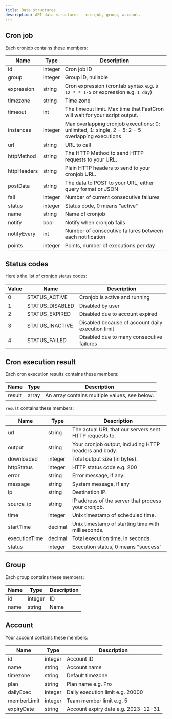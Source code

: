 ```yaml
---
title: Data structures
description: API data structures - cronjob, group, account.
---
```


## Cron job

Each cronjob contains these members:

| Name        | Type    | Description                                                                                      |
| ----------- | ------- | ------------------------------------------------------------------------------------------------ |
| id          | integer | Cron job ID                                                                                      |
| group       | integer | Group ID, nullable                                                                               |
| expression  | string  | Cron expression (crontab syntax e.g. `0 12 * * 1-5` or expression e.g. `1 day`)                  |
| timezone    | string  | Time zone                                                                                        |
| timeout     | int     | The timeout limit. Max time that FastCron will wait for your script output.                      |
| instances   | integer | Max overlapping cronjob executions: 0: unlimited, 1: single, 2 - 5: 2 - 5 overlapping executions |
| url         | string  | URL to call                                                                                      |
| httpMethod  | string  | The HTTP Method to send HTTP requests to your URL.                                               |
| httpHeaders | string  | Plain HTTP headers to send to your cronjob URL.                                                  |
| postData    | string  | The data to POST to your URL, either query format or JSON                                        |
| fail        | integer | Number of current consecutive failures                                                           |
| status      | integer | Status code, 0 means "active"                                                                    |
| name        | string  | Name of cronjob                                                                                  |
| notify      | bool    | Notify when cronjob fails                                                                        |
| notifyEvery | int     | Number of consecutive failures between each notification                                         |
| points      | integer | Points, number of executions per day                                                             |

## Status codes

Here's the list of cronjob status codes:

| Value | Name            | Description                                       |
| ----- | --------------- | ------------------------------------------------- |
| 0     | STATUS_ACTIVE   | Cronjob is active and running                     |
| 1     | STATUS_DISABLED | Disabled by user                                  |
| 2     | STATUS_EXPIRED  | Disabled due to account expired                   |
| 3     | STATUS_INACTIVE | Disabled because of account daily execution limit |
| 4     | STATUS_FAILED   | Disabled due to many consecutive failures         |

## Cron execution result

Each cron execution results contains these members:

| Name   | Type  | Description                                   |
| ------ | ----- | --------------------------------------------- |
| result | array | An array contains multiple values, see below. |

`result` contains these members:

| Name          | Type    | Description                                            |
| ------------- | ------- | ------------------------------------------------------ |
| url           | string  | The actual URL that our servers sent HTTP requests to. |
| output        | string  | Your cronjob output, including HTTP headers and body.  |
| downloaded    | integer | Total output size (in bytes).                          |
| httpStatus    | integer | HTTP status code e.g. 200                              |
| error         | string  | Error message, if any.                                 |
| message       | string  | System message, if any                                 |
| ip            | string  | Destination IP.                                        |
| source_ip     | string  | IP address of the server that process your cronjob.    |
| time          | integer | Unix timestamp of scheduled time.                      |
| startTime     | decimal | Unix timestamp of starting time with milliseconds.     |
| executionTime | decimal | Total execution time, in seconds.                      |
| status        | integer | Execution status, 0 means "success"                    |

## Group

Each group contains these members:

| Name | Type    | Description |
| ---- | ------- | ----------- |
| id   | integer | ID          |
| name | string  | Name        |

## Account

Your account contains these members:

| Name        | Type    | Description                         |
| ----------- | ------- | ----------------------------------- |
| id          | integer | Account ID                          |
| name        | string  | Account name                        |
| timezone    | string  | Default timezone                    |
| plan        | string  | Plan name e.g. Pro                  |
| dailyExec   | integer | Daily execution limit e.g. 20000    |
| memberLimit | integer | Team member limit e.g. 5            |
| expiryDate  | string  | Account expiry date e.g. 2023-12-31 |
